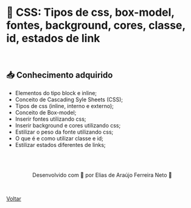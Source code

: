 <h1>💙 CSS: Tipos de css, box-model, fontes, background, cores, classe, id, estados de link</h1>

<br>

<h2> 📥 Conhecimento adquirido </h2>

- Elementos do tipo block e inline;
- Conceito de Cascading Syle Sheets (CSS);
- Tipos de css (inline, interno e externo);
- Conceito de Box-model;
- Inserir fontes utilizando css;
- Inserir background e cores utilizando css;
- Estilizar o peso da fonte utilizando css;
- O que é e como utilizar classe e id;
- Estilizar estados diferentes de links;

<br><br>

<p align="center"> Desenvolvido com 💜 por Elias de Araújo Ferreira Neto 👋 <p>

<br>

<a href="./README.md">Voltar</a>